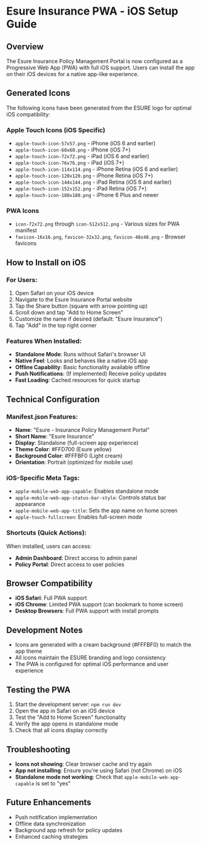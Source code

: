 # Esure Insurance PWA - iOS Setup Guide

## Overview

The Esure Insurance Policy Management Portal is now configured as a Progressive Web App (PWA) with full iOS support. Users can install the app on their iOS devices for a native app-like experience.

## Generated Icons

The following icons have been generated from the ESURE logo for optimal iOS compatibility:

### Apple Touch Icons (iOS Specific)

- `apple-touch-icon-57x57.png` - iPhone (iOS 6 and earlier)
- `apple-touch-icon-60x60.png` - iPhone (iOS 7+)
- `apple-touch-icon-72x72.png` - iPad (iOS 6 and earlier)
- `apple-touch-icon-76x76.png` - iPad (iOS 7+)
- `apple-touch-icon-114x114.png` - iPhone Retina (iOS 6 and earlier)
- `apple-touch-icon-120x120.png` - iPhone Retina (iOS 7+)
- `apple-touch-icon-144x144.png` - iPad Retina (iOS 6 and earlier)
- `apple-touch-icon-152x152.png` - iPad Retina (iOS 7+)
- `apple-touch-icon-180x180.png` - iPhone 6 Plus and newer

### PWA Icons

- `icon-72x72.png` through `icon-512x512.png` - Various sizes for PWA manifest
- `favicon-16x16.png`, `favicon-32x32.png`, `favicon-48x48.png` - Browser favicons

## How to Install on iOS

### For Users:

1. Open Safari on your iOS device
2. Navigate to the Esure Insurance Portal website
3. Tap the Share button (square with arrow pointing up)
4. Scroll down and tap "Add to Home Screen"
5. Customize the name if desired (default: "Esure Insurance")
6. Tap "Add" in the top right corner

### Features When Installed:

- **Standalone Mode**: Runs without Safari's browser UI
- **Native Feel**: Looks and behaves like a native iOS app
- **Offline Capability**: Basic functionality available offline
- **Push Notifications**: (If implemented) Receive policy updates
- **Fast Loading**: Cached resources for quick startup

## Technical Configuration

### Manifest.json Features:

- **Name**: "Esure - Insurance Policy Management Portal"
- **Short Name**: "Esure Insurance"
- **Display**: Standalone (full-screen app experience)
- **Theme Color**: #FFD700 (Esure yellow)
- **Background Color**: #FFFBF0 (Light cream)
- **Orientation**: Portrait (optimized for mobile use)

### iOS-Specific Meta Tags:

- `apple-mobile-web-app-capable`: Enables standalone mode
- `apple-mobile-web-app-status-bar-style`: Controls status bar appearance
- `apple-mobile-web-app-title`: Sets the app name on home screen
- `apple-touch-fullscreen`: Enables full-screen mode

### Shortcuts (Quick Actions):

When installed, users can access:

- **Admin Dashboard**: Direct access to admin panel
- **Policy Portal**: Direct access to user policies

## Browser Compatibility

- **iOS Safari**: Full PWA support
- **iOS Chrome**: Limited PWA support (can bookmark to home screen)
- **Desktop Browsers**: Full PWA support with install prompts

## Development Notes

- Icons are generated with a cream background (#FFFBF0) to match the app theme
- All icons maintain the ESURE branding and logo consistency
- The PWA is configured for optimal iOS performance and user experience

## Testing the PWA

1. Start the development server: `npm run dev`
2. Open the app in Safari on an iOS device
3. Test the "Add to Home Screen" functionality
4. Verify the app opens in standalone mode
5. Check that all icons display correctly

## Troubleshooting

- **Icons not showing**: Clear browser cache and try again
- **App not installing**: Ensure you're using Safari (not Chrome) on iOS
- **Standalone mode not working**: Check that `apple-mobile-web-app-capable` is set to "yes"

## Future Enhancements

- Push notification implementation
- Offline data synchronization
- Background app refresh for policy updates
- Enhanced caching strategies
